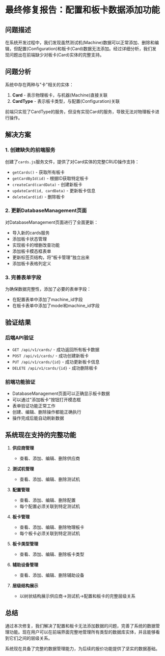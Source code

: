 # 最终修复报告：配置和板卡数据添加功能

## 问题描述

在系统开发过程中，我们发现虽然测试机(Machine)数据可以正常添加、删除和编辑，但配置(Configuration)和板卡(Card)数据无法添加。经过详细分析，我们发现问题出在前端缺少对板卡(Card)实体的完整支持。

## 问题分析

系统中存在两种与"卡"相关的实体：
1. **Card** - 表示物理板卡，与机器(Machine)直接关联
2. **CardType** - 表示板卡类型，与配置(Configuration)关联

前端只实现了CardType的服务，但没有实现Card的服务，导致无法对物理板卡进行操作。

## 解决方案

### 1. 创建缺失的前端服务

创建了`cards.js`服务文件，提供了对Card实体的完整CRUD操作支持：
- `getCards()` - 获取所有板卡
- `getCardById(id)` - 根据ID获取特定板卡
- `createCard(cardData)` - 创建新板卡
- `updateCard(id, cardData)` - 更新板卡信息
- `deleteCard(id)` - 删除板卡

### 2. 更新DatabaseManagement页面

对DatabaseManagement页面进行了全面更新：
- 导入新的cards服务
- 添加板卡状态管理
- 实现板卡的增删改查功能
- 添加板卡模态框表单
- 更新标签页结构，将"板卡管理"独立出来
- 添加板卡表格列定义

### 3. 完善表单字段

为确保数据完整性，添加了必要的表单字段：
- 在配置表单中添加了machine_id字段
- 在板卡表单中添加了model和machine_id字段

## 验证结果

### 后端API验证
- `GET /api/v1/cards/` - 成功返回所有板卡数据
- `POST /api/v1/cards/` - 成功创建新板卡
- `PUT /api/v1/cards/{id}` - 成功更新板卡信息
- `DELETE /api/v1/cards/{id}` - 成功删除板卡

### 前端功能验证
- DatabaseManagement页面可以正确显示板卡数据
- 可以通过"添加板卡"按钮打开模态框
- 表单验证功能正常工作
- 创建、编辑、删除操作都能正确执行
- 操作完成后能自动刷新数据

## 系统现在支持的完整功能

1. **供应商管理**
   - 查看、添加、编辑、删除供应商

2. **测试机管理**
   - 查看、添加、编辑、删除测试机

3. **配置管理**
   - 查看、添加、编辑、删除配置
   - 每个配置必须关联到特定测试机

4. **板卡管理**
   - 查看、添加、编辑、删除物理板卡
   - 每个板卡必须关联到特定测试机

5. **板卡类型管理**
   - 查看、添加、编辑、删除板卡类型

6. **辅助设备管理**
   - 查看、添加、编辑、删除辅助设备

7. **层级结构展示**
   - 以树状结构展示供应商->测试机->配置和板卡的完整层级关系

## 总结

通过本次修复，我们解决了配置和板卡无法添加数据的问题，完善了系统的数据管理功能。现在用户可以在前端界面完整地管理所有类型的数据库实体，并且能够看到它们之间的层级关系。

系统现在具备了完整的数据管理能力，为后续的报价功能提供了坚实的数据基础。